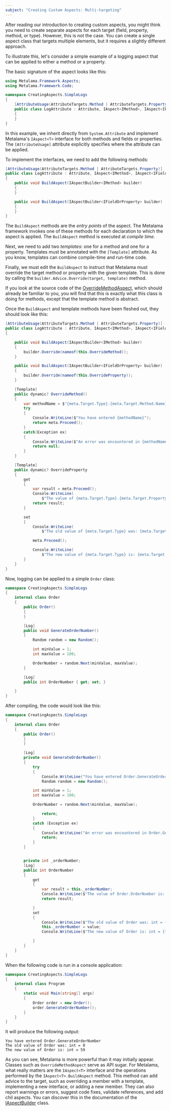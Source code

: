 ```yaml
---
subject: "Creating Custom Aspects: Multi-targeting"
---
```


After reading our introduction to creating custom aspects, you might think you need to create separate aspects for each target (field, property, method, or type). However, this is not the case. You can create a single aspect class that targets multiple elements, but it requires a slightly different approach.

To illustrate this, let's consider a simple example of a logging aspect that can be applied to either a method or a property.

The basic signature of the aspect looks like this:

```c#
using Metalama.Framework.Aspects;
using Metalama.Framework.Code;

namespace CreatingAspects.SimpleLogs
{
    [AttributeUsage(AttributeTargets.Method | AttributeTargets.Property)]
    public class LogAttribute : Attribute, IAspect<IMethod>, IAspect<IFieldOrProperty>
    {
    }
}
```

In this example, we inherit directly from `System.Attribute` and implement Metalama's `IAspect<T>` interface for both methods and fields or properties. The `[AttributeUsage]` attribute explicitly specifies where the attribute can be applied.

To implement the interfaces, we need to add the following methods:

```c#
[AttributeUsage(AttributeTargets.Method | AttributeTargets.Property)]
public class LogAttribute : Attribute, IAspect<IMethod>, IAspect<IFieldOrProperty>
{
    public void BuildAspect(IAspectBuilder<IMethod> builder)
    {
    }

    public void BuildAspect(IAspectBuilder<IFieldOrProperty> builder)
    {
    }
}
```

The `BuildAspect` methods are the _entry points_ of the aspect. The Metalama framework invokes one of these methods for each declaration to which the aspect is applied. The `BuildAspect` method is executed at _compile time_.

Next, we need to add two _templates_: one for a method and one for a property. Templates must be annotated with the `[Template]` attribute. As you know, templates can combine compile-time and run-time code.

Finally, we must edit the `BuildAspect` to instruct that Metalama must override the target method or property with the given template. This is done by calling the `builder.Advice.Override(target, template)` method.

If you look at the source code of the [OverrideMethodAspect](https://github.com/postsharp/Metalama.Framework/blob/HEAD/Metalama.Framework/Aspects/OverrideMethodAspect.cs
), which should already be familiar to you, you will find that this is exactly what this class is doing for methods, except that the template method is abstract.

Once the `BuildAspect` and template methods have been fleshed out, they should look like this:

```c#
[AttributeUsage(AttributeTargets.Method | AttributeTargets.Property)]
public class LogAttribute : Attribute, IAspect<IMethod>, IAspect<IFieldOrProperty>
{

    public void BuildAspect(IAspectBuilder<IMethod> builder)
    {
        builder.Override(nameof(this.OverrideMethod));
    }

    public void BuildAspect(IAspectBuilder<IFieldOrProperty> builder)
    {
        builder.Override(nameof(this.OverrideProperty));
    }

    [Template]
    public dynamic? OverrideMethod()
    {
        var methodName = $"{meta.Target.Type}.{meta.Target.Method.Name}";
        try
        {
            Console.WriteLine($"You have entered {methodName}");
            return meta.Proceed();
        }
        catch(Exception ex)
        {
            Console.WriteLine($"An error was encountered in {methodName}");
            return null;
        }
    }

    [Template]
    public dynamic? OverrideProperty
    {
        get
        {
            var result = meta.Proceed();
            Console.WriteLine(
                $"The value of {meta.Target.Type}.{meta.Target.Property.Name} is: {meta.Target.Property.Type} = {meta.Target.Property.Value}");
            return result;
        }

        set
        {
            Console.WriteLine(
                $"The old value of {meta.Target.Type} was: {meta.Target.Property.Type} = {meta.Target.Property.Value}");

            meta.Proceed();

            Console.WriteLine(
                $"The new value of {meta.Target.Type} is: {meta.Target.Property.Type} = {meta.Target.Property.Value}");
        }
    }
}
```

Now, logging can be applied to a simple `Order` class:

```c#
namespace CreatingAspects.SimpleLogs
{
    internal class Order
    {
        public Order()
        {
        }

        [Log]
        public void GenerateOrderNumber()
        {
            Random random = new Random();

            int minValue = 1;
            int maxValue = 100;

            OrderNumber = random.Next(minValue, maxValue);
        }

        [Log]
        public int OrderNumber { get; set; }

    }
}
```

After compiling, the code would look like this:

```c#
namespace CreatingAspects.SimpleLogs
{
    internal class Order
    {
        public Order()
        {
        }

        [Log]
        private void GenerateOrderNumber()
        {
            try
            {
                Console.WriteLine("You have entered Order.GenerateOrderNumber");
                Random random = new Random();

            int minValue = 1;
            int maxValue = 100;

            OrderNumber = random.Next(minValue, maxValue);

                return;
            }
            catch (Exception ex)
            {
                Console.WriteLine("An error was encountered in Order.GenerateOrderNumber");
                return;
            }
        }


        private int _orderNumber;
        [Log]
        public int OrderNumber
        {
            get
            {
                var result = this._orderNumber;
                Console.WriteLine($"The value of Order.OrderNumber is: int = {this._orderNumber}");
                return result;

            }
            set
            {
                Console.WriteLine($"The old value of Order was: int = {this._orderNumber}");
                this._orderNumber = value;
                Console.WriteLine($"The new value of Order is: int = {this._orderNumber}");

            }
        }
    }
}
```

When the following code is run in a console application:

```c#
namespace CreatingAspects.SimpleLogs
{
    internal class Program
    {
        static void Main(string[] args)
        {
            Order order = new Order();
            order.GenerateOrderNumber();
        }
    }
}
```

It will produce the following output:

```text
You have entered Order.GenerateOrderNumber
The old value of Order was: int = 0
The new value of Order is: int = 59
```

As you can see, Metalama is more powerful than it may initially appear. Classes such as `OverrideMethodAspect` serve as API sugar. For Metalama, what really matters are the `IAspect<T>` interface and the operations performed by the `IAspect<T>.BuildAspect` method. This method can add advice to the target, such as overriding a member with a template, implementing a new interface, or adding a new member. They can also report warnings or errors, suggest code fixes, validate references, and add chil aspects. You can discover this in the documentation of the [IAspectBuilder](https://doc.metalama.net/api/metalama-framework-aspects-iaspectbuilder) class.
